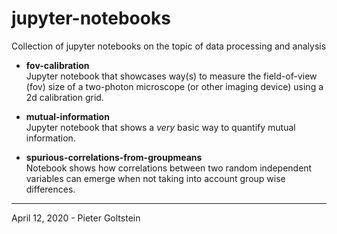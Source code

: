 # jupyter-notebooks
Collection of jupyter notebooks on the topic of data processing and analysis

* **fov-calibration**  
Jupyter notebook that showcases way(s) to measure the field-of-view (fov) size of a two-photon microscope (or other imaging device) using a 2d calibration grid.

* **mutual-information**  
Jupyter notebook that shows a _very_ basic way to quantify mutual information.

* **spurious-correlations-from-groupmeans**  
Notebook shows how correlations between two random independent variables can emerge when not taking into account group wise differences.


---

April 12, 2020 - Pieter Goltstein

